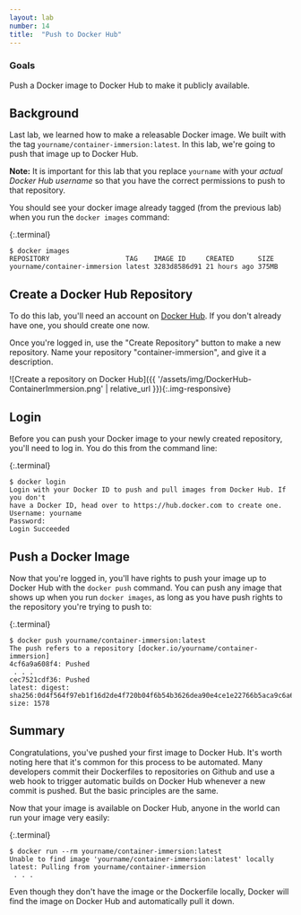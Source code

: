 ```yaml
---
layout: lab
number: 14
title:  "Push to Docker Hub"
---
```


### Goals
Push a Docker image to Docker Hub to make it publicly available.

## Background

Last lab, we learned how to make a releasable Docker image. We built with the
tag `yourname/container-immersion:latest`. In this lab, we're going to push that
image up to Docker Hub.

**Note:** It is important for this lab that you replace `yourname` with your
_actual Docker Hub username_ so that you have the correct permissions to push to
that repository.

You should see your docker image already tagged (from the previous lab) when you
run the `docker images` command:

{:.terminal}
```
$ docker images
REPOSITORY                   TAG    IMAGE ID     CREATED      SIZE
yourname/container-immersion latest 3283d8586d91 21 hours ago 375MB
```

## Create a Docker Hub Repository

To do this lab, you'll need an account on [Docker Hub](https://hub.docker.com).
If you don't already have one, you should create one now.

Once you're logged in, use the "Create Repository" button to make a new
repository. Name your repository "container-immersion", and give it a
description.

![Create a repository on Docker
Hub]({{ '/assets/img/DockerHub-ContainerImmersion.png' | relative_url }}){:.img-responsive}

## Login

Before you can push your Docker image to your newly created repository, you'll
need to log in. You do this from the command line:

{:.terminal}
```
$ docker login
Login with your Docker ID to push and pull images from Docker Hub. If you don't
have a Docker ID, head over to https://hub.docker.com to create one.
Username: yourname
Password: 
Login Succeeded
```

## Push a Docker Image

Now that you're logged in, you'll have rights to push your image up to Docker
Hub with the `docker push` command. You can push any image that shows up when
you run `docker images`, as long as you have push rights to the repository
you're trying to push to:

{:.terminal}
```
$ docker push yourname/container-immersion:latest
The push refers to a repository [docker.io/yourname/container-immersion]
4cf6a9a608f4: Pushed 
 . . .
cec7521cdf36: Pushed 
latest: digest:
sha256:0d4f564f97eb1f16d2de4f720b04f6b54b3626dea90e4ce1e22766b5aca9c6a6 size: 1578
```
## Summary

Congratulations, you've pushed your first image to Docker Hub. It's worth noting
here that it's common for this process to be automated. Many developers commit
their Dockerfiles to repositories on Github and use a web hook to trigger
automatic builds on Docker Hub whenever a new commit is pushed. But the basic
principles are the same.

Now that your image is available on Docker Hub, anyone in the world can run your
image very easily:

{:.terminal}
```
$ docker run --rm yourname/container-immersion:latest
Unable to find image 'yourname/container-immersion:latest' locally
latest: Pulling from yourname/container-immersion
 . . .
```

Even though they don't have the image or the Dockerfile locally, Docker will
find the image on Docker Hub and automatically pull it down.
